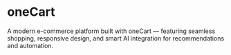 # oneCart
A modern e-commerce platform built with oneCart — featuring seamless shopping, responsive design, and smart AI integration for recommendations and automation.
